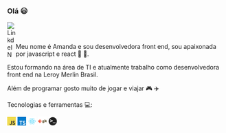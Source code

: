 ### Olá :smiley:
<a target="_blank" href="https://www.linkedin.com/in/amandagomesti">
  <img align="left" alt="LinkdeIN" width="20px" src="https://cdn.jsdelivr.net/npm/simple-icons@v3/icons/linkedin.svg" />
</a>

</br>
</br>

Meu nome é Amanda e sou desenvolvedora front end, sou apaixonada por javascript e react :yellow_heart: :blue_heart:. 

Estou formando na área de TI e atualmente trabalho como desenvolvedora front end na Leroy Merlin Brasil.

Além de programar gosto muito de jogar e viajar :video_game: :airplane: 

Tecnologias e ferramentas :computer::

<code><img height="20" src="https://raw.githubusercontent.com/github/explore/80688e429a7d4ef2fca1e82350fe8e3517d3494d/topics/javascript/javascript.png"></code>
<code><img height="20" src="https://raw.githubusercontent.com/github/explore/80688e429a7d4ef2fca1e82350fe8e3517d3494d/topics/typescript/typescript.png"></code>
<code><img height="20" src="https://raw.githubusercontent.com/github/explore/80688e429a7d4ef2fca1e82350fe8e3517d3494d/topics/react/react.png"></code>
<code><img height="20" src="https://raw.githubusercontent.com/github/explore/80688e429a7d4ef2fca1e82350fe8e3517d3494d/topics/git/git.png"></code>
<code><img height="20" src="https://raw.githubusercontent.com/github/explore/80688e429a7d4ef2fca1e82350fe8e3517d3494d/topics/terminal/terminal.png"></code>
